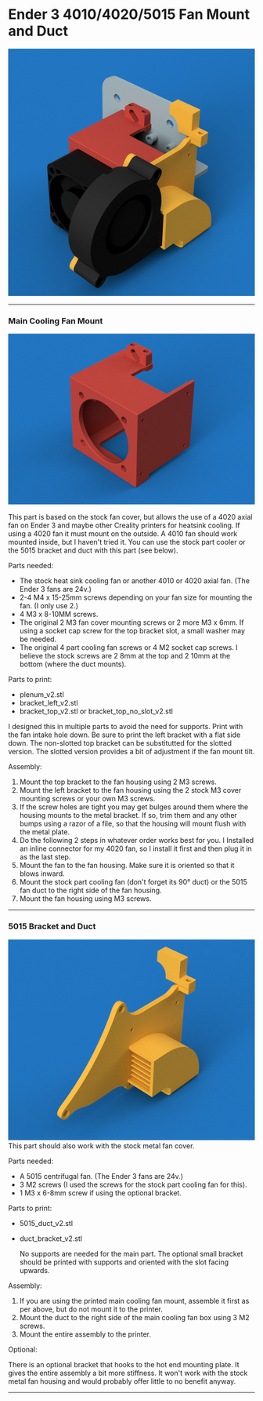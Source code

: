 # Ender 3 4010/4020/5015 Fan Mount and Duct
![image](https://raw.githubusercontent.com/opcow/Creality-4020-5015-Fan-Mount/master/view_1.png)

---

### Main Cooling Fan Mount
![plenum image](https://raw.githubusercontent.com/opcow/Creality-4020-5015-Fan-Mount/master/plenum.png)

This part is based on the stock fan cover, but allows the use of a 4020 axial fan on Ender 3 and maybe other Creality printers for heatsink cooling. If using a 4020 fan it must mount on the outside. A 4010 fan should work mounted inside, but I haven't tried it. You can use the stock part cooler or the 5015 bracket and duct with this part (see below).

Parts needed:
* The stock heat sink cooling fan or another 4010 or 4020 axial fan. (The Ender 3 fans are 24v.)
* 2-4 M4 x 15-25mm screws depending on your fan size for mounting the fan. (I only use 2.)
* 4 M3 x 8-10MM screws.
* The original 2 M3 fan cover mounting screws or 2 more M3 x 6mm. If using a socket cap screw for the top bracket slot, a small washer may be needed.
* The original 4 part cooling fan screws or 4 M2 socket cap screws. I believe the stock screws are 2 8mm at the top and 2 10mm at the bottom (where the duct mounts).

Parts to print:

*  plenum_v2.stl  
*  bracket_left_v2.stl  
*  bracket_top_v2.stl or bracket_top_no_slot_v2.stl  
  
  I designed this in multiple parts to avoid the need for supports. Print with the fan intake hole down. Be sure to print the left bracket with a flat side down. The non-slotted top bracket can be substitutted for the slotted version. The slotted version provides a bit of adjustment if the fan mount tilt.

Assembly:
1. Mount the top bracket to the fan housing using 2 M3 screws.
2. Mount the left bracket to the fan housing using the 2 stock M3 cover mounting screws or your own M3 screws.
3. If the screw holes are tight you may get bulges around them where the housing mounts to the metal bracket. If so, trim them and any other bumps using a razor of a file, so that the housing will mount flush with the metal plate.
4. Do the following 2 steps in whatever order works best for you. I Installed an inline connector for my 4020 fan, so I install it first and then plug it in as the last step.
5. Mount the fan to the fan housing. Make sure it is oriented so that it blows inward.
6. Mount the stock part cooling fan (don't forget its 90° duct) or the 5015 fan duct to the right side of the fan housing.
7. Mount the fan housing using M3 screws.

---

### 5015 Bracket and Duct
![duct image](https://raw.githubusercontent.com/opcow/Creality-4020-5015-Fan-Mount/master/duct.png)
This part should also work with the stock metal fan cover. 

Parts needed:
* A 5015 centrifugal fan. (The Ender 3 fans are 24v.)
* 3 M2 screws (I used the screws for the stock part cooling fan for this).
* 1 M3 x 6-8mm screw if using the optional bracket.

Parts to print:
* 5015_duct_v2.stl
* duct_bracket_v2.stl

  No supports are needed for the main part. The optional small bracket should be printed with supports and oriented with the slot facing upwards.

Assembly:
1. If you are using the printed main cooling fan mount, assemble it first as per above, but do not mount it to the printer.
2. Mount the duct to the right side of the main cooling fan box using 3 M2 screws.
3. Mount the entire assembly to the printer.

Optional:

There is an optional bracket that hooks to the hot end mounting plate. It gives the entire assembly a bit more stiffness. It won't work with the stock metal fan housing and would probably offer little to no benefit anyway.

---